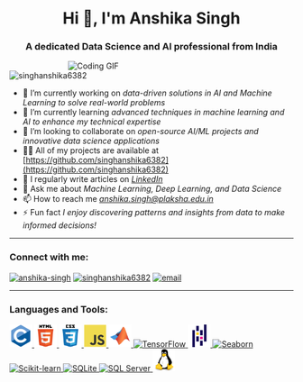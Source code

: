 <h1 align="center">Hi 👋, I'm Anshika Singh</h1>
<h3 align="center">A dedicated Data Science and AI professional from India</h3>

<p align="left"> 
  <img src="https://media.giphy.com/media/4rZA5D22301iMgrUNd/giphy.gif" alt="Coding GIF" width="400" align="right"/>
</p>

<p align="left"> <img src="https://komarev.com/ghpvc/?username=singhanshika6382&label=Profile%20views&color=0e75b6&style=flat" alt="singhanshika6382" /> </p>

- 🔭 I’m currently working on *data-driven solutions in AI and Machine Learning to solve real-world problems*  
- 🌱 I’m currently learning *advanced techniques in machine learning and AI to enhance my technical expertise*  
- 👯 I’m looking to collaborate on *open-source AI/ML projects and innovative data science applications*
- 👨‍💻 All of my projects are available at [https://github.com/singhanshika6382](https://github.com/singhanshika6382)
- 📝 I regularly write articles on *[LinkedIn](https://www.linkedin.com/in/anshika-singh-700713251/)*
- 💬 Ask me about *Machine Learning, Deep Learning, and Data Science*
- 📫 How to reach me *anshika.singh@plaksha.edu.in*
- ⚡ Fun fact *I enjoy discovering patterns and insights from data to make informed decisions!*

---

<h3 align="left">Connect with me:</h3>
<p align="left">
<a href="https://linkedin.com/in/anshika-singh-700713251" target="blank"><img align="center" src="https://cdn.jsdelivr.net/npm/simple-icons@3.0.1/icons/linkedin.svg" alt="anshika-singh" height="30" width="40" /></a>
<a href="https://github.com/singhanshika6382" target="blank"><img align="center" src="https://cdn.jsdelivr.net/npm/simple-icons@3.0.1/icons/github.svg" alt="singhanshika6382" height="30" width="40" /></a>
<a href="mailto:anshika.singh@plaksha.edu.in" target="blank"><img align="center" src="https://cdn.jsdelivr.net/npm/simple-icons@3.0.1/icons/gmail.svg" alt="email" height="30" width="40" /></a>
</p>

---

<h3 align="left">Languages and Tools:</h3>
<p align="left">
  <a href="https://www.cplusplus.com" target="_blank"> <img src="https://raw.githubusercontent.com/devicons/devicon/master/icons/c/c-original.svg" alt="C" width="40" height="40"/> </a>
  <a href="https://html.spec.whatwg.org/multipage/" target="_blank"> <img src="https://raw.githubusercontent.com/devicons/devicon/master/icons/html5/html5-original-wordmark.svg" alt="HTML" width="40" height="40"/> </a>
  <a href="https://www.w3.org/Style/CSS/Overview.en.html" target="_blank"> <img src="https://raw.githubusercontent.com/devicons/devicon/master/icons/css3/css3-original-wordmark.svg" alt="CSS" width="40" height="40"/> </a>
  <a href="https://www.javascript.com/" target="_blank"> <img src="https://raw.githubusercontent.com/devicons/devicon/master/icons/javascript/javascript-original.svg" alt="JavaScript" width="40" height="40"/> </a>
  <a href="https://www.mathworks.com/products/matlab.html" target="_blank"> <img src="https://raw.githubusercontent.com/devicons/devicon/master/icons/matlab/matlab-original.svg" alt="MATLAB" width="40" height="40"/> </a>
  <a href="https://www.tensorflow.org/" target="_blank"> <img src="https://www.vectorlogo.zone/logos/tensorflow/tensorflow-icon.svg" alt="TensorFlow" width="40" height="40"/> </a>
  <a href="https://pandas.pydata.org/" target="_blank"> <img src="https://raw.githubusercontent.com/devicons/devicon/master/icons/pandas/pandas-original.svg" alt="Pandas" width="40" height="40"/> </a>
  <a href="https://seaborn.pydata.org/" target="_blank"> <img src="https://seaborn.pydata.org/_images/logo-tall-lightbg.svg" alt="Seaborn" width="40" height="40"/> </a>
  <a href="https://scikit-learn.org/" target="_blank"> <img src="https://upload.wikimedia.org/wikipedia/commons/0/05/Scikit_learn_logo_small.svg" alt="Scikit-learn" width="40" height="40"/> </a>
  <a href="https://www.sqlite.org/" target="_blank"> <img src="https://www.vectorlogo.zone/logos/sqlite/sqlite-icon.svg" alt="SQLite" width="40" height="40"/> </a>
  <a href="https://www.microsoft.com/en-us/sql-server" target="_blank"> <img src="https://www.svgrepo.com/show/303229/microsoft-sql-server-logo.svg" alt="SQL Server" width="40" height="40"/> </a>
  <a href="https://www.linux.org/" target="_blank"> <img src="https://raw.githubusercontent.com/devicons/devicon/master/icons/linux/linux-original.svg" alt="Linux" width="40" height="40"/> </a>
</p>
